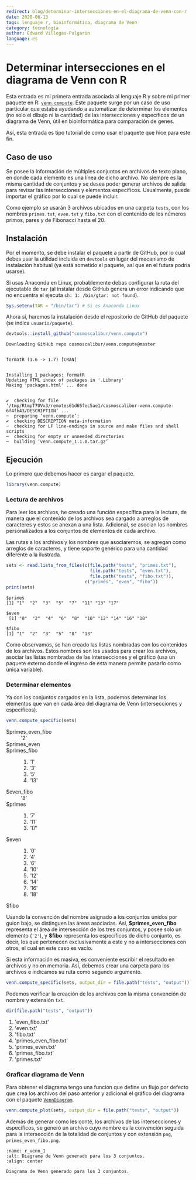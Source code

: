 ```yaml
---
redirect: blog/determinar-intersecciones-en-el-diagrama-de-venn-con-r
date: 2020-06-13
tags: lenguaje r, bioinformática, diagrama de Venn
category: tecnología
author: Edward Villegas-Pulgarin
language: es
---
```


# Determinar intersecciones en el diagrama de Venn con R

Esta entrada es mi primera entrada asociada al lenguaje R y sobre mi primer paquete en R: [`venn.compute`](https://github.com/cosmoscalibur/venn.compute). Este paquete surge por un caso de uso particular que estaba ayudando a automatizar de determinar los elementos (no solo el dibujo ni la cantidad) de las intersecciones y específicos de un diagrama de Venn, útil en bioinformática para comparación de genes.  

Así, esta entrada es tipo tutorial de como usar el paquete que hice para este fin.  

## Caso de uso

Se posee la información de múltiples conjuntos en archivos de texto plano, en donde cada elemento es una línea de dicho archivo. No siempre es la misma cantidad de conjuntos y se desea poder generar archivos de salida para revisar las intersecciones y elementos específicos. Usualmente, puede importar el gráfico por lo cual se puede incluir.  

Como ejemplo se usarán 3 archivos ubicados en una carpeta `tests`, con los nombres `primes.txt`, `even.txt` y `fibo.txt` con el contenido de los números primos, pares y de Fibonacci hasta el 20.

## Instalación

Por el momento, se debe instalar el paquete a partir de GitHub, por lo cual debes usar la utilidad incluida en `devtools` en lugar del mecanismo de instalación habitual (ya está sometido el paquete, así que en el futura podría usarse).  

Si usas Anaconda en Linux, probablemente debas configurar la ruta del ejecutable de `tar` (al instalar desde GitHub genera un error indicando que no encuentra el ejecuta `sh: 1: /bin/gtar: not found`).


```R
Sys.setenv(TAR = "/bin/tar") # Si es Anaconda Linux
```

Ahora sí, haremos la instalación desde el repositorio de GitHub del paquete (se indica `usuario/paquete`).


```R
devtools::install_github("cosmoscalibur/venn.compute")
```

    Downloading GitHub repo cosmoscalibur/venn.compute@master


    formatR (1.6 -> 1.7) [CRAN]


    Installing 1 packages: formatR
    Updating HTML index of packages in '.Library'
    Making 'packages.html' ... done


    ✔  checking for file ‘/tmp/RtmpT7UVx3/remotes61d65fec5ae1/cosmoscalibur-venn.compute-6f4fb43/DESCRIPTION’ ...
    ─  preparing ‘venn.compute’:
    ✔  checking DESCRIPTION meta-information
    ─  checking for LF line-endings in source and make files and shell scripts
    ─  checking for empty or unneeded directories
    ─  building ‘venn.compute_1.1.0.tar.gz’
       
    

## Ejecución

Lo primero que debemos hacer es cargar el paquete.


```R
library(venn.compute)
```

### Lectura de archivos

Para leer los archivos, he creado una función específica para la lectura, de manera que el contenido de los archivos sea cargado a arreglos de caracteres y estos se anexan a una lista. Adicional, se asocian los nombres personalizados a los conjuntos de elementos de cada archivo.

Las rutas a los archivos y los nombres que asociaremos, se agregan como
arreglos de caracteres, y tiene soporte genérico para una cantidad diferente
a la ilustrada.


```R
sets <- read.lists_from_files(c(file.path("tests", "primes.txt"),
                                file.path("tests", "even.txt"),
                                file.path("tests", "fibo.txt")),
                              c("primes", "even", "fibo"))
print(sets)
```

    $primes
    [1] "1"  "2"  "3"  "5"  "7"  "11" "13" "17"
    
    $even
     [1] "0"  "2"  "4"  "6"  "8"  "10" "12" "14" "16" "18"
    
    $fibo
    [1] "1"  "2"  "3"  "5"  "8"  "13"
    


Como observamos, se han creado las listas nombradas con los contenidos de los archivos. Estos nombres son los usados para crear los archivos, asociar las listas nombradas de las intersecciones y el gráfico (usa un paquete externo donde el ingreso de esta manera permite pasarlo como única variable).

### Determinar elementos

Ya con los conjuntos cargados en la lista, podemos determinar los elementos que van en cada área del diagrama de Venn (intersecciones y específicos).


```R
venn.compute_specific(sets)
```


<dl>
	<dt>$primes_even_fibo</dt>
		<dd>'2'</dd>
	<dt>$primes_even</dt>
		<dd></dd>
	<dt>$primes_fibo</dt>
		<dd><ol class=list-inline>
	<li>'1'</li>
	<li>'3'</li>
	<li>'5'</li>
	<li>'13'</li>
</ol>
</dd>
	<dt>$even_fibo</dt>
		<dd>'8'</dd>
	<dt>$primes</dt>
		<dd><ol class=list-inline>
	<li>'7'</li>
	<li>'11'</li>
	<li>'17'</li>
</ol>
</dd>
	<dt>$even</dt>
		<dd><ol class=list-inline>
	<li>'0'</li>
	<li>'4'</li>
	<li>'6'</li>
	<li>'10'</li>
	<li>'12'</li>
	<li>'14'</li>
	<li>'16'</li>
	<li>'18'</li>
</ol>
</dd>
	<dt>$fibo</dt>
		<dd></dd>
</dl>



Usando la convención del nombre asignado a los conjuntos unidos por guion bajo, se distinguen las áreas asociadas. Así, **\$primes_even_fibo** representa el área de intersección de los tres conjuntos, y posee solo un elemento (`'2'`), y **\$fibo** representa los específicos de dicho conjunto, es decir, los que pertenecen exclusivamente a este y no a intersecciones con otros, el cual en este caso es vacío.  

Si esta información es masiva, es conveniente escribir el resultado en archivos y no en memoria. Así, debemos crear una carpeta para los archivos e indicamos su ruta como segundo argumento.


```R
venn.compute_specific(sets, output_dir = file.path("tests", "output"))
```

Podemos verificar la creación de los archivos con la misma convención de nombre y extensión `txt`.


```R
dir(file.path("tests", "output"))
```


<ol class=list-inline>
	<li>'even_fibo.txt'</li>
	<li>'even.txt'</li>
	<li>'fibo.txt'</li>
	<li>'primes_even_fibo.txt'</li>
	<li>'primes_even.txt'</li>
	<li>'primes_fibo.txt'</li>
	<li>'primes.txt'</li>
</ol>



### Graficar diagrama de Venn

Para obtener el diagrama tengo una función que define un flujo por defecto que crea los archivos del paso anterior y adicional el gráfico del diagrama con el paquete [`VennDiagram`](https://cran.r-project.org/web/packages/VennDiagram/index.html).


```R
venn.compute_plot(sets, output_dir = file.path("tests", "output"))
```


Además de generar como les conté, los archivos de las intersecciones y específicos, se generó un archivo cuyo nombre es la convención seguida para la intersección de la totalidad de conjuntos y con extensión `png`, `primes_even_fibo.png`.  

```{figure} /images/determinar-intersecciones-en-el-diagrama-de-venn-con-r/primes_even_fibo.png
:name: r_venn_1
:alt: Diagrama de Venn generado para los 3 conjuntos.
:align: center

Diagrama de Venn generado para los 3 conjuntos.
```
